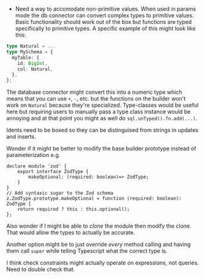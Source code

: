 - Need a way to accomodate non-primitive values. When used in params mode the db connector can convert complex types to primitive values. Basic functionality should work out of the box but functions are typed specifically to primitive types. A specific example of this might look like this:

```typescript
type Natural = ...
type MySchema = {
  myTable: {
    id: BigInt,
    col: Natural,
  },
};
```

The database connector might convert this into a numeric type which means that you can use `+`, `-`, etc. but the functions on the builder won't work on `Natural` because they're specialized. Type-classes would be useful here but requiring users to manually pass a type class instance would be annoying and at that point you might as well do `sql.unTyped().fn.add(...)`.

Idents need to be boxed so they can be distinguised from strings in updates and inserts.

Wonder if it might be better to modify the base builder prototype instead of parameterization e.g.

```
declare module 'zod' {
    export interface ZodType {
        makeOptional: (required: boolean)=> ZodType;
    }
}
// Add syntaxic sugar to the Zod schema
z.ZodType.prototype.makeOptional = function (required: boolean): ZodType {
    return required ? this : this.optional();
};
```

Also wonder if I might be able to _clone_ the module then modify the clone. That would allow the types to actually be accurate.

Another option might be to just override _every_ method calling and having them call `super` while telling Typescript what the correct type is.

I think check constraints might actually operate on expressions, not queries. Need to double check that.
